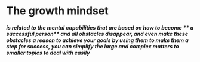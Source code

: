 
# The growth mindset
##### is related to the mental capabilities that are based on how to become ** a successful person** and all obstacles disappear, and even make these obstacles a reason to achieve your goals by using them to make them a step for success, you can simplify the large and complex matters to smaller topics to deal with easily
